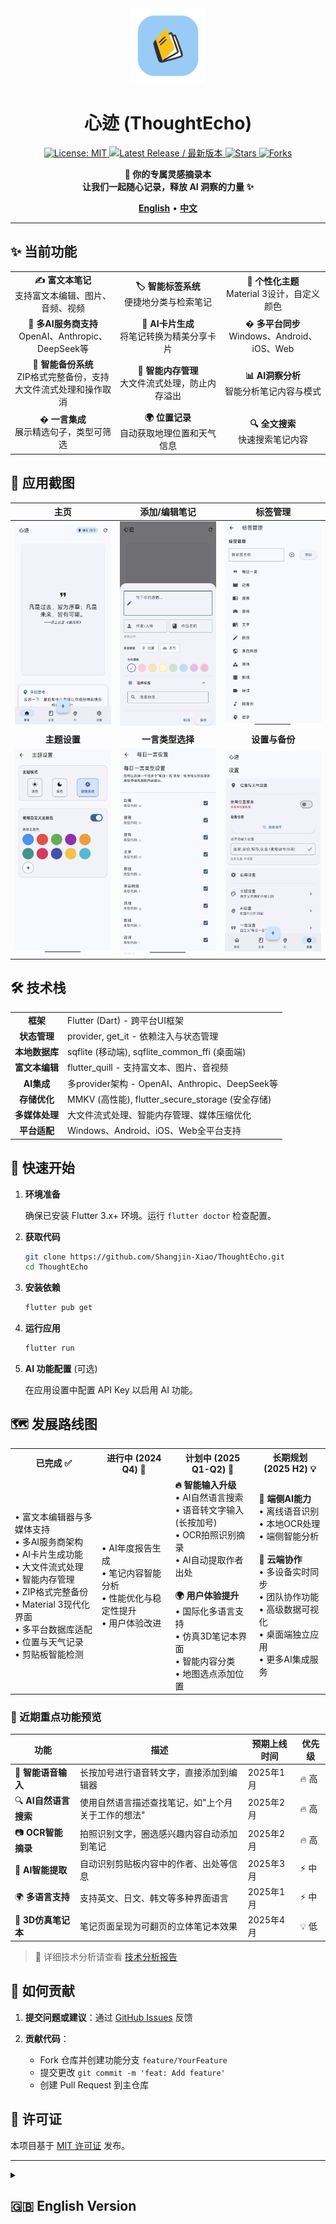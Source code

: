 <div align="center">
  <img src="res/icon.png" alt="心迹 Logo / ThoughtEcho Logo" width="120">
  
  # 心迹 (ThoughtEcho)
  
  <p>
    <a href="https://github.com/Shangjin-Xiao/ThoughtEcho/blob/main/LICENSE">
      <img src="https://img.shields.io/github/license/Shangjin-Xiao/ThoughtEcho?style=flat-square" alt="License: MIT">
    </a>
    <a href="https://github.com/Shangjin-Xiao/ThoughtEcho/releases/latest">
      <img src="https://img.shields.io/github/v/release/Shangjin-Xiao/ThoughtEcho?include_prereleases&style=flat-square&color=green&label=最新版本" alt="Latest Release / 最新版本">
    </a>
    <!-- TODO: If CI is set up later, uncomment and potentially update the workflow filename -->
    <!-- <img src="https://img.shields.io/github/workflow/status/Shangjin-Xiao/ThoughtEcho/CI?style=flat-square" alt="Build Status / 构建状态"> -->
    <a href="https://github.com/Shangjin-Xiao/ThoughtEcho/stargazers">
      <img src="https://img.shields.io/github/stars/Shangjin-Xiao/ThoughtEcho?style=flat-square&color=yellow" alt="Stars">
    </a>
    <a href="https://github.com/Shangjin-Xiao/ThoughtEcho/network/members">
      <img src="https://img.shields.io/github/forks/Shangjin-Xiao/ThoughtEcho?style=flat-square&color=blue" alt="Forks">
    </a>
  </p>

  <p>
    <b>📝 你的专属灵感摘录本<br>
    让我们一起随心记录，释放 AI 洞察的力量 ✨</b>
  </p>
  
  <p>
    <a href="#-english-version"><b>English</b></a> • 
    <a href="#-中文版本"><b>中文</b></a>
  </p>
  
</div>

---

<div id="-中文版本">

## ✨ 当前功能

<div align="center">
  <table>
    <tr>
      <td align="center" width="33%"><b>✍️ 富文本笔记</b><br>支持富文本编辑、图片、音频、视频</td>
      <td align="center" width="33%"><b>🏷️ 智能标签系统</b><br>便捷地分类与检索笔记</td>
      <td align="center" width="33%"><b>🎨 个性化主题</b><br>Material 3设计，自定义颜色</td>
    </tr>
    <tr>
      <td align="center"><b>🤖 多AI服务商支持</b><br>OpenAI、Anthropic、DeepSeek等</td>
      <td align="center"><b>🎯 AI卡片生成</b><br>将笔记转换为精美分享卡片</td>
      <td align="center"><b>� 多平台同步</b><br>Windows、Android、iOS、Web</td>
    </tr>
    <tr>
      <td align="center"><b>💾 智能备份系统</b><br>ZIP格式完整备份，支持大文件流式处理和操作取消</td>
      <td align="center"><b>🧠 智能内存管理</b><br>大文件流式处理，防止内存溢出</td>
      <td align="center"><b>📊 AI洞察分析</b><br>智能分析笔记内容与模式</td>
    </tr>
    <tr>
      <td align="center"><b>� 一言集成</b><br>展示精选句子，类型可筛选</td>
      <td align="center"><b>🌍 位置记录</b><br>自动获取地理位置和天气信息</td>
      <td align="center"><b>🔍 全文搜索</b><br>快速搜索笔记内容</td>
    </tr>
  </table>
</div>

## 📸 应用截图

| 主页 | 添加/编辑笔记 | 标签管理 |
|:---:|:---:|:---:|
| ![主页](res/homepage.jpg) | ![添加/编辑笔记](res/add.jpg) | ![标签管理](res/tags.jpg) |
| **主题设置** | **一言类型选择** | **设置与备份** |
| ![主题设置](res/theme_setting.jpg) | ![一言类型选择](res/choose_yiyan.jpg) | ![设置与备份](res/settingpage.jpg) |


## 🛠️ 技术栈

<div align="center">
  <table>
    <tr>
      <td align="center"><b>框架</b></td>
      <td>Flutter (Dart) - 跨平台UI框架</td>
    </tr>
    <tr>
      <td align="center"><b>状态管理</b></td>
      <td>provider, get_it - 依赖注入与状态管理</td>
    </tr>
    <tr>
      <td align="center"><b>本地数据库</b></td>
      <td>sqflite (移动端), sqflite_common_ffi (桌面端)</td>
    </tr>
    <tr>
      <td align="center"><b>富文本编辑</b></td>
      <td>flutter_quill - 支持富文本、图片、音视频</td>
    </tr>
    <tr>
      <td align="center"><b>AI集成</b></td>
      <td>多provider架构 - OpenAI、Anthropic、DeepSeek等</td>
    </tr>
    <tr>
      <td align="center"><b>存储优化</b></td>
      <td>MMKV (高性能), flutter_secure_storage (安全存储)</td>
    </tr>
    <tr>
      <td align="center"><b>多媒体处理</b></td>
      <td>大文件流式处理、智能内存管理、媒体压缩优化</td>
    </tr>
    <tr>
      <td align="center"><b>平台适配</b></td>
      <td>Windows、Android、iOS、Web全平台支持</td>
    </tr>
  </table>
</div>

## 🚀 快速开始

1. **环境准备** 
   
   确保已安装 Flutter 3.x+ 环境。运行 `flutter doctor` 检查配置。

2. **获取代码**
   ```bash
   git clone https://github.com/Shangjin-Xiao/ThoughtEcho.git
   cd ThoughtEcho
   ```

3. **安装依赖**
   ```bash
   flutter pub get
   ```

4. **运行应用**
   ```bash
   flutter run
   ```

5. **AI 功能配置** (可选)
   
   在应用设置中配置 API Key 以启用 AI 功能。

## 🗺️ 发展路线图

<div align="center">
  <table>
    <tr>
      <th>已完成 ✅</th>
      <th>进行中 (2024 Q4) 🚧</th>
      <th>计划中 (2025 Q1-Q2) 📅</th>
      <th>长期规划 (2025 H2) 💡</th>
    </tr>
    <tr>
      <td>
        • 富文本编辑器与多媒体支持<br>
        • 多AI服务商架构<br>
        • AI卡片生成功能<br>
        • 大文件流式处理<br>
        • 智能内存管理<br>
        • ZIP格式完整备份<br>
        • Material 3现代化界面<br>
        • 多平台数据库适配<br>
        • 位置与天气记录<br>
        • 剪贴板智能检测
      </td>
      <td>
        • AI年度报告生成<br>
        • 笔记内容智能分析<br>
        • 性能优化与稳定性提升<br>
        • 用户体验改进
      </td>
      <td>
        <b>🔥 智能输入升级</b><br>
        • AI自然语言搜索<br>
        • 语音转文字输入 (长按加号)<br>
        • OCR拍照识别摘录<br>
        • AI自动提取作者出处<br><br>
        <b>🌍 用户体验提升</b><br>
        • 国际化多语言支持<br>
        • 仿真3D笔记本界面<br>
        • 智能内容分类<br>
        • 地图选点添加位置
      </td>
      <td>
        <b>🤖 端侧AI能力</b><br>
        • 离线语音识别<br>
        • 本地OCR处理<br>
        • 端侧智能分析<br><br>
        <b>📡 云端协作</b><br>
        • 多设备实时同步<br>
        • 团队协作功能<br>
        • 高级数据可视化<br>
        • 桌面端独立应用<br>
        • 更多AI集成服务
      </td>
    </tr>
  </table>
</div>

### 🎯 近期重点功能预览

| 功能 | 描述 | 预期上线时间 | 优先级 |
|------|------|-------------|---------|
| 🎤 **智能语音输入** | 长按加号进行语音转文字，直接添加到编辑器 | 2025年1月 | 🔥 高 |
| 🔍 **AI自然语言搜索** | 使用自然语言描述查找笔记，如"上个月关于工作的想法" | 2025年2月 | 🔥 高 |
| 📷 **OCR智能摘录** | 拍照识别文字，圈选感兴趣内容自动添加到笔记 | 2025年2月 | 🔥 高 |
| 🤖 **AI智能提取** | 自动识别剪贴板内容中的作者、出处等信息 | 2025年3月 | ⚡ 中 |
| 🌍 **多语言支持** | 支持英文、日文、韩文等多种界面语言 | 2025年1月 | ⚡ 中 |
| 📖 **3D仿真笔记本** | 笔记页面呈现为可翻页的立体笔记本效果 | 2025年4月 | 💡 低 |

> 📝 详细技术分析请查看 [技术分析报告](docs/TECHNOLOGY_ANALYSIS.md)

## 🤝 如何贡献

1. **提交问题或建议**：通过 [GitHub Issues](https://github.com/Shangjin-Xiao/ThoughtEcho/issues) 反馈

2. **贡献代码**：
   - Fork 仓库并创建功能分支 `feature/YourFeature`
   - 提交更改 `git commit -m 'feat: Add feature'`
   - 创建 Pull Request 到主仓库

## 📄 许可证

本项目基于 [MIT 许可证](LICENSE) 发布。
</div>

---

<details id="-english-version">
<summary><h2>🇬🇧 English Version</h2></summary>

<div align="center">
  <p>
    <b>📝 Your Personal Inspiration Notebook with AI Power<br>
    Capture ideas effortlessly, unlock insights with AI ✨</b>
  </p>
</div>

## ✨ Current Features

<div align="center">
  <table>
    <tr>
      <td align="center" width="33%"><b>✍️ Rich Text Notes</b><br>Support for rich text, images, audio, video</td>
      <td align="center" width="33%"><b>🏷️ Smart Tag System</b><br>Organize and retrieve notes easily</td>
      <td align="center" width="33%"><b>🎨 Personalized Themes</b><br>Material 3 design with custom colors</td>
    </tr>
    <tr>
      <td align="center"><b>🤖 Multi-AI Provider Support</b><br>OpenAI, Anthropic, DeepSeek, and more</td>
      <td align="center"><b>🎯 AI Card Generation</b><br>Convert notes to beautiful shareable cards</td>
      <td align="center"><b>📱 Cross-Platform Sync</b><br>Windows, Android, iOS, Web</td>
    </tr>
    <tr>
      <td align="center"><b>💾 Smart Backup System</b><br>ZIP format complete backup with streaming</td>
      <td align="center"><b>🧠 Intelligent Memory Management</b><br>Large file streaming to prevent OOM</td>
      <td align="center"><b>📊 AI Insights Analysis</b><br>Smart analysis of note content & patterns</td>
    </tr>
    <tr>
      <td align="center"><b>� Hitokoto Integration</b><br>Display quotes with type filtering</td>
      <td align="center"><b>🌍 Location Recording</b><br>Auto-capture location and weather info</td>
      <td align="center"><b>🔍 Full-Text Search</b><br>Quick search through note content</td>
    </tr>
  </table>
</div>

## 📸 Application Screenshots

| Homepage | Add/Edit Note | Tag Management |
|:---:|:---:|:---:|
| ![Homepage](res/homepage.jpg) | ![Add/Edit Note](res/add.jpg) | ![Tag Management](res/tags.jpg) |
| **Theme Settings** | **Hitokoto Types** | **Settings & Backup** |
| ![Theme Settings](res/theme_setting.jpg) | ![Hitokoto Types](res/choose_yiyan.jpg) | ![Settings & Backup](res/settingpage.jpg) |


## 🛠️ Tech Stack

<div align="center">
  <table>
    <tr>
      <td align="center"><b>Framework</b></td>
      <td>Flutter (Dart) - Cross-platform UI framework</td>
    </tr>
    <tr>
      <td align="center"><b>State Management</b></td>
      <td>provider, get_it - Dependency injection & state management</td>
    </tr>
    <tr>
      <td align="center"><b>Local Database</b></td>
      <td>sqflite (mobile), sqflite_common_ffi (desktop)</td>
    </tr>
    <tr>
      <td align="center"><b>Rich Text Editor</b></td>
      <td>flutter_quill - Rich text with images, audio, video</td>
    </tr>
    <tr>
      <td align="center"><b>AI Integration</b></td>
      <td>Multi-provider architecture - OpenAI, Anthropic, DeepSeek</td>
    </tr>
    <tr>
      <td align="center"><b>Storage Optimization</b></td>
      <td>MMKV (high performance), flutter_secure_storage (secure)</td>
    </tr>
    <tr>
      <td align="center"><b>Media Processing</b></td>
      <td>Large file streaming, smart memory management, media optimization</td>
    </tr>
    <tr>
      <td align="center"><b>Platform Support</b></td>
      <td>Windows, Android, iOS, Web full platform support</td>
    </tr>
  </table>
</div>

## 🚀 Quick Start

1. **Prerequisites** 
   
   Ensure Flutter 3.x+ is installed. Run `flutter doctor` to check.

2. **Get the Code**
   ```bash
   git clone https://github.com/Shangjin-Xiao/ThoughtEcho.git
   cd ThoughtEcho
   ```

3. **Install Dependencies**
   ```bash
   flutter pub get
   ```

4. **Run the App**
   ```bash
   flutter run
   ```

5. **AI Feature Configuration** (Optional)
   
   Configure the API Key in app settings to enable AI features.

## 🗺️ Development Roadmap

<div align="center">
  <table>
    <tr>
      <th>Completed ✅</th>
      <th>In Progress (2024 Q4) 🚧</th>
      <th>Planned (2025 Q1) 📅</th>
      <th>Long Term 💡</th>
    </tr>
    <tr>
      <td>
        • Rich text editor with multimedia<br>
        • Multi-AI provider architecture<br>
        • AI card generation feature<br>
        • Large file streaming processing<br>
        • Intelligent memory management<br>
        • ZIP format complete backup<br>
        • Material 3 modern interface<br>
        • Multi-platform database adapter<br>
        • Location & weather recording<br>
        • Smart clipboard detection
      </td>
      <td>
        • AI annual report generation<br>
        • Smart note content analysis<br>
        • Performance optimization<br>
        • User experience improvements
      </td>
      <td>
        • Enhanced natural language search<br>
        • AI chat conversation feature<br>
        • Map location selection<br>
        • Note categorization optimization<br>
        • Advanced search features
      </td>
      <td>
        • Offline AI analysis capability<br>
        • Multi-device real-time sync<br>
        • Advanced data visualization<br>
        • Standalone desktop app<br>
        • More AI service integrations<br>
        • Data export & migration tools
      </td>
    </tr>
  </table>
</div>

## 🤝 How to Contribute

1. **Report Issues or Suggestions**: Via [GitHub Issues](https://github.com/Shangjin-Xiao/ThoughtEcho/issues)

2. **Contribute Code**:
   - Fork the repo and create feature branch `feature/YourFeature`
   - Commit changes `git commit -m 'feat: Add feature'`
   - Create Pull Request to main repository

## 📄 License

This project is licensed under the [MIT License](LICENSE).

</details>
